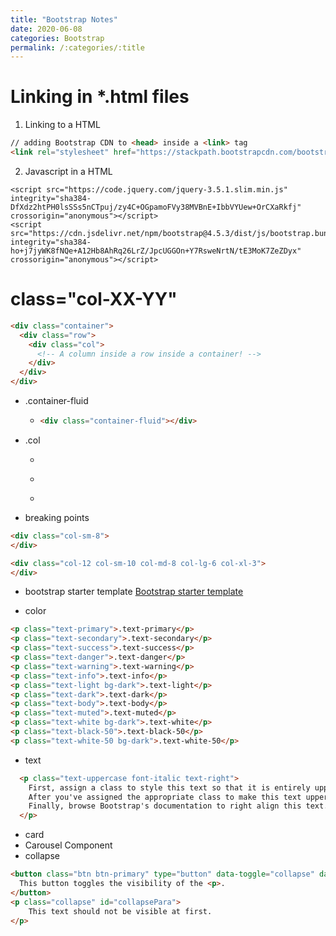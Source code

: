 ```yaml
---
title: "Bootstrap Notes"
date: 2020-06-08
categories: Bootstrap
permalink: /:categories/:title
---
```


# Linking in *.html files

1. Linking to a HTML

```HTML
// adding Bootstrap CDN to <head> inside a <link> tag
<link rel="stylesheet" href="https://stackpath.bootstrapcdn.com/bootstrap/4.1.3/css/bootstrap.min.css" integrity="sha384-MCw98/SFnGE8fJT3GXwEOngsV7Zt27NXFoaoApmYm81iuXoPkFOJwJ8ERdknLPMO" crossorigin="anonymous">
```  

2. Javascript in a HTML
```
<script src="https://code.jquery.com/jquery-3.5.1.slim.min.js" integrity="sha384-DfXdz2htPH0lsSSs5nCTpuj/zy4C+OGpamoFVy38MVBnE+IbbVYUew+OrCXaRkfj" crossorigin="anonymous"></script>
<script src="https://cdn.jsdelivr.net/npm/bootstrap@4.5.3/dist/js/bootstrap.bundle.min.js" integrity="sha384-ho+j7jyWK8fNQe+A12Hb8AhRq26LrZ/JpcUGGOn+Y7RsweNrtN/tE3MoK7ZeZDyx" crossorigin="anonymous"></script>
```

# class="col-XX-YY"
```HTML
<div class="container">
  <div class="row">
    <div class="col">
      <!-- A column inside a row inside a container! -->
    </div>
  </div>
</div>
```  


- .container-fluid

  - ```HTML
    <div class="container-fluid"></div>
    ```

- .col

  - <div class="col"></div>
  - <div class="col-9"></div>
  - <div class="col-auto"></div>

- breaking points

```HTML
<div class="col-sm-8">
</div>
```

```HTML
<div class="col-12 col-sm-10 col-md-8 col-lg-6 col-xl-3">
</div>
```

- bootstrap starter template
  [Bootstrap starter template](https://getbootstrap.com/docs/4.2/getting-started/introduction/#starter-template)

- color

```HTML
<p class="text-primary">.text-primary</p>
<p class="text-secondary">.text-secondary</p>
<p class="text-success">.text-success</p>
<p class="text-danger">.text-danger</p>
<p class="text-warning">.text-warning</p>
<p class="text-info">.text-info</p>
<p class="text-light bg-dark">.text-light</p>
<p class="text-dark">.text-dark</p>
<p class="text-body">.text-body</p>
<p class="text-muted">.text-muted</p>
<p class="text-white bg-dark">.text-white</p>
<p class="text-black-50">.text-black-50</p>
<p class="text-white-50 bg-dark">.text-white-50</p>
```

- text

```HTML
  <p class="text-uppercase font-italic text-right">
    First, assign a class to style this text so that it is entirely uppercased.
    After you've assigned the appropriate class to make this text uppercased, assign another class to make this text italicized.
    Finally, browse Bootstrap's documentation to right align this text.
  </p>
```

- card
- Carousel Component
- collapse

```HTML
<button class="btn btn-primary" type="button" data-toggle="collapse" data-target="#collapsePara" aria-expanded="false" aria-controls="collapsePara">
  This button toggles the visibility of the <p>.
</button>
<p class="collapse" id="collapsePara">
	This text should not be visible at first.
</p>
```
